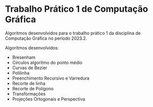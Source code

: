 # Trabalho Prático 1 de Computação Gráfica
Algoritmos desenvolvidos para o trabalho prático 1 da disciplina de Computação Gráfica no período 2023.2.

Algoritmos desenvolvidos:
- Bresenham
- Círculos algoritmo do ponto médio
- Curvas de Bezier
- Polilinha
- Preenchimento Recursivo e Varredura
- Recorte de linha
- Recorte de Polígono
- Transformações
- Projeções Ortogonais e Perspectiva
